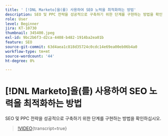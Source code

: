 ```yaml
---
title: ' [!DNL Marketo]을(를) 사용하여 SEO 노력을 최적화하는 방법'
description: SEO 및 PPC 전략을 성공적으로 구축하기 위한 단계를 구현하는 방법을 확인하십시오.
role: User
level: Beginner
jira: KT-10730
thumbnail: 345400.jpeg
exl-id: 9bc2b6f3-d2ca-4408-b482-1914ba2ea01b
feature: SEO
source-git-commit: 63d4aea1c818d35724c0cdc14e69ea00eb06b4a0
workflow-type: tm+mt
source-wordcount: '44'
ht-degree: 0%

---
```


# [!DNL Marketo]을(를) 사용하여 SEO 노력을 최적화하는 방법

SEO 및 PPC 전략을 성공적으로 구축하기 위한 단계를 구현하는 방법을 확인하십시오.

>[!VIDEO](https://video.tv.adobe.com/v/3413408/?quality=12&learn=on&captions=kor){transcript=true}
